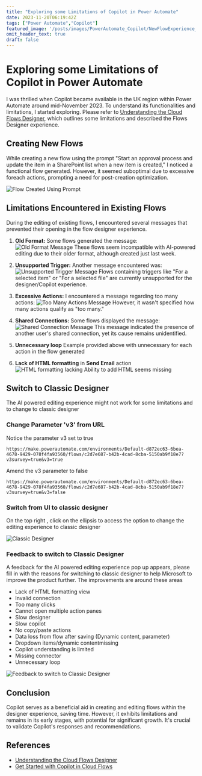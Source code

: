 ```yaml
---
title: "Exploring some Limitations of Copilot in Power Automate"
date: 2023-11-20T06:19:42Z
tags: ["Power Automate","Copilot"]
featured_image: '/posts/images/PowerAutomate_Copilot/NewFlowExperience_withPrompting.png'
omit_header_text: true
draft: false
---
```


# Exploring some Limitations of Copilot in Power Automate

I was thrilled when Copilot became available in the UK region within Power Automate around mid-November 2023. To understand its functionalities and limitations, I started exploring. Please refer to [Understanding the Cloud Flows Designer](https://learn.microsoft.com/en-us/power-automate/flows-designer), which outlines some limitations and described the Flows Designer experience.

## Creating New Flows

While creating a new flow using the prompt "Start an approval process and update the item in a SharePoint list when a new item is created," I noticed a functional flow generated. However, it seemed suboptimal due to excessive foreach actions, prompting a need for post-creation optimization.

![Flow Created Using Prompt](../images/PowerAutomate_Copilot/NewFlowExperience_withPrompting.png)

## Limitations Encountered in Existing Flows

During the editing of existing flows, I encountered several messages that prevented their opening in the flow designer experience.

1. **Old Format:** Some flows generated the message:
    ![Old Format Message](../images/PowerAutomate_Copilot/OldFormat.png)
    These flows seem incompatible with AI-powered editing due to their older format, although created just last week.

2. **Unsupported Trigger:** Another message encountered was:
    ![Unsupported Trigger Message](../images/PowerAutomate_Copilot/UnSupportedTrigger.png)
    Flows containing triggers like "For a selected item" or "For a selected file" are currently unsupported for the designer/Copilot experience.

3. **Excessive Actions:** I encountered a message regarding too many actions:
    ![Too Many Actions Message](../images/PowerAutomate_Copilot/PowerAutomate_TooManyActions.png)
    However, it wasn't specified how many actions qualify as "too many."

4. **Shared Connections:** Some flows displayed the message:
    ![Shared Connection Message](../images/PowerAutomate_Copilot/PowerAutomate_TooManyActionsAndOthers.png)
    This message indicated the presence of another user's shared connection, yet its cause remains unidentified.

5. **Unnecessary loop** 
    Example provided above with unnecessary for each action in the flow generated

6. **Lack of HTML formatting** in **Send Email** action
     ![HTML formatting lacking](../images/PowerAutomate_Copilot/HTMLEmailFormat_Missing.png)
    Ability to add HTML seems missing 
   
## Switch to Classic Designer

The AI powered editing experience might not work for some limitations and to change to classic designer

### Change Parameter 'v3' from URL 

Notice the parameter v3 set to true
```dotnetcli
https://make.powerautomate.com/environments/Default-d872ec63-6bea-4678-9429-078f4fa93560/flows/c2d7e687-b42b-4cad-8cba-5150ab9f18e7?v3survey=true&v3=true
```

Amend the v3 parameter to false

```dotnetcli
https://make.powerautomate.com/environments/Default-d872ec63-6bea-4678-9429-078f4fa93560/flows/c2d7e687-b42b-4cad-8cba-5150ab9f18e7?v3survey=true&v3=false
```
### Switch from UI to classic designer

On the top right , click on the ellipsis to access the option to change the editing experience to classic designer

![Classic Designer](../images/PowerAutomate_Copilot/SwitchToClassicDesigner.png)


### Feedback to switch to Classic Designer

A feedback for the AI powered editing experience pop up appears, please fill in with the reasons for switching to classic designer to help Microsoft to improve the product further. The improvements are around these areas

- Lack of HTML formatting view
- Invalid connection
- Too many clicks
- Cannot open multiple action panes
- Slow designer
- Slow copilot
- No copy/paste actions
- Data loss from flow after saving (Dynamic content, parameter)
- Dropdown items/dynamic contentmissing
- Copilot understanding is limited
- Missing connector
- Unnecessary loop

![Feedback to switch to Classic Designer](../images/PowerAutomate_Copilot/ReasonsNotToSUseAIEditingExperience.png)

## Conclusion

Copilot serves as a beneficial aid in creating and editing flows within the designer experience, saving time. However, it exhibits limitations and remains in its early stages, with potential for significant growth. It's crucial to validate Copilot's responses and recommendations.

## References

- [Understanding the Cloud Flows Designer](https://learn.microsoft.com/en-us/power-automate/flows-designer)
- [Get Started with Copilot in Cloud Flows](https://learn.microsoft.com/en-us/power-automate/get-started-with-copilot)